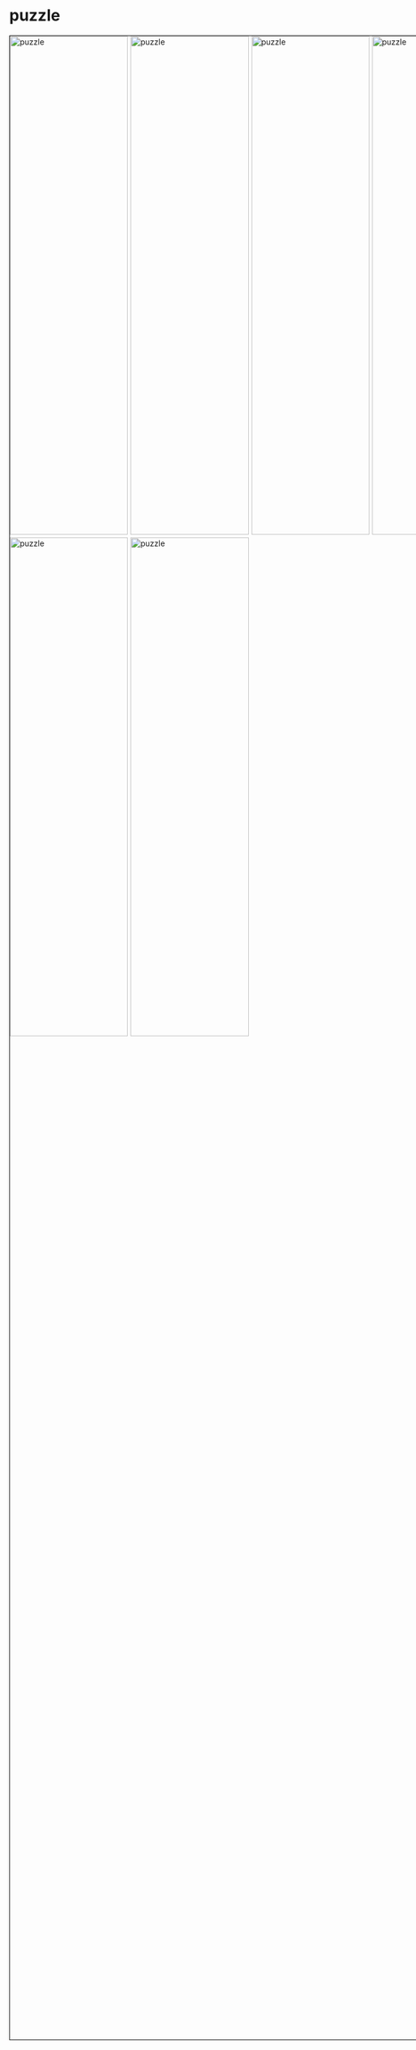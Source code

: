 # puzzle
<!DOCTYPE html>
<style>
section.grid-container {
  display: grid;
  grid-template-columns: repeat(4, 1fr); 
  grid-template-rows: repeat(4, 1fr); 
  width: 90vw;
  height: 90vh;
  margin: 0 auto;
  gap: 5px;
  border: 1px solid black;
}

section.grid-container img {
  width: 100%;
  height: 100%;
  object-fit: cover;
  display: block;
}
</style>

<section class="grid-container">
   <div class="grid-item">
    <img src="image2.jpg" alt="puzzle">
</div>
<div class="grid-item">
    <img src="" alt="puzzle">
</div>
 <div class="grid-item">
    <img src="" alt="puzzle">
</div>
<div class="grid-item">
    <img src="" alt="puzzle">
</div>
   <div class="grid-item">
    <img src="" alt="puzzle">
</div>
<div class="grid-item">
    <img src="" alt="puzzle">
</div>
</section>
